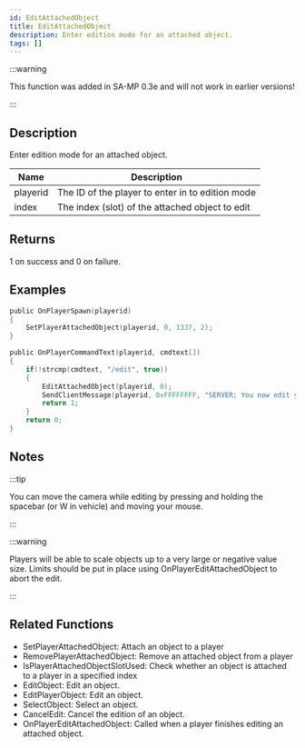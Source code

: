 ```yaml
---
id: EditAttachedObject
title: EditAttachedObject
description: Enter edition mode for an attached object.
tags: []
---
```


<TagLinks />

:::warning

This function was added in SA-MP 0.3e and will not work in earlier versions!

:::

## Description

Enter edition mode for an attached object.

| Name     | Description                                      |
| -------- | ------------------------------------------------ |
| playerid | The ID of the player to enter in to edition mode |
| index    | The index (slot) of the attached object to edit  |

## Returns

1 on success and 0 on failure.

## Examples

```c
public OnPlayerSpawn(playerid)
{
    SetPlayerAttachedObject(playerid, 0, 1337, 2);
}

public OnPlayerCommandText(playerid, cmdtext[])
{
    if(!strcmp(cmdtext, "/edit", true))
    {
        EditAttachedObject(playerid, 0);
        SendClientMessage(playerid, 0xFFFFFFFF, "SERVER: You now edit your attached object on index slot 0!");
        return 1;
    }
    return 0;
}
```

## Notes

:::tip

You can move the camera while editing by pressing and holding the spacebar (or W in vehicle) and moving your mouse.

:::

:::warning

Players will be able to scale objects up to a very large or negative value size. Limits should be put in place using OnPlayerEditAttachedObject to abort the edit.

:::

## Related Functions

- SetPlayerAttachedObject: Attach an object to a player
- RemovePlayerAttachedObject: Remove an attached object from a player
- IsPlayerAttachedObjectSlotUsed: Check whether an object is attached to a player in a specified index
- EditObject: Edit an object.
- EditPlayerObject: Edit an object.
- SelectObject: Select an object.
- CancelEdit: Cancel the edition of an object.
- OnPlayerEditAttachedObject: Called when a player finishes editing an attached object.
